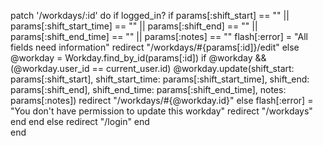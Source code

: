 patch '/workdays/:id' do 
        if logged_in?
            if params[:shift_start] == "" || params[:shift_start_time] == "" || 
                params[:shift_end] == "" || params[:shift_end_time] == "" || params[:notes] == ""
                flash[:error] = "All fields need information"
                redirect "/workdays/#{params[:id]}/edit"
            else 
            @workday = Workday.find_by_id(params[:id])
                if @workday && (@workday.user_id == current_user.id)
                    @workday.update(shift_start: params[:shift_start], shift_start_time: params[:shift_start_time],
                        shift_end: params[:shift_end], shift_end_time: params[:shift_end_time], 
                        notes: params[:notes])
                    redirect "/workdays/#{@workday.id}"
                else 
                    flash[:error] = "You don't have permission to update this workday"
                    redirect "/workdays"
                end 
            end 
        else 
            redirect "/login"
        end             
    end  
